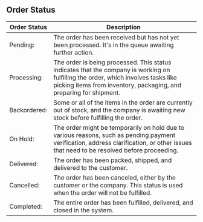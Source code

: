 ## Order Status

| Order Status             | Description                                                                |
| ----------------- | ------------------------------------------------------------------ |
| Pending: | The order has been received but has not yet been processed. It's in the queue awaiting further action. |
| Processing: | The order is being processed. This status indicates that the company is working on fulfilling the order, which involves tasks like picking items from inventory, packaging, and preparing for shipment. |
| Backordered: | Some or all of the items in the order are currently out of stock, and the company is awaiting new stock before fulfilling the order. |
| On Hold: | The order might be temporarily on hold due to various reasons, such as pending payment verification, address clarification, or other issues that need to be resolved before proceeding. |
| Delivered: | The order has been packed, shipped, and delivered to the customer. |
| Cancelled: | The order has been canceled, either by the customer or the company. This status is used when the order will not be fulfilled. |
| Completed: | The entire order has been fulfilled, delivered, and closed in the system. |
